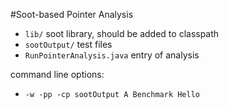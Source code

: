 #Soot-based Pointer Analysis

* `lib/` soot library, should be added to classpath
* `sootOutput/` test files
* `RunPointerAnalysis.java` entry of analysis

command line options:
* `-w -pp -cp sootOutput A Benchmark Hello`